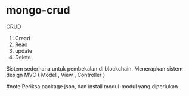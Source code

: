 # mongo-crud

CRUD

1. Cread
2. Read
3. update
4. Delete

Sistem sederhana untuk pembekalan di blockchain. Menerapkan sistem design MVC ( Model , View , Controller ) 

#note 
Periksa package.json, dan install modul-modul yang diperlukan

